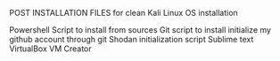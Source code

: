 POST INSTALLATION FILES for clean Kali Linux OS installation

Powershell Script to install from sources
Git script to install initialize my github account through git
Shodan initialization script
Sublime text
VirtualBox 
VM Creator
